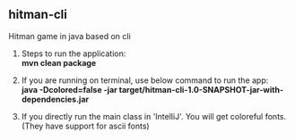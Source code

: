## hitman-cli
Hitman game in java based on cli

1) Steps to run the application:<br />
**mvn clean package**

2) If you are running on terminal, use below command to run the app:<br />
**java -Dcolored=false -jar target/hitman-cli-1.0-SNAPSHOT-jar-with-dependencies.jar**

3) If you directly run the main class in 'IntelliJ'. You will get coloreful fonts. (They have support for ascii fonts)
